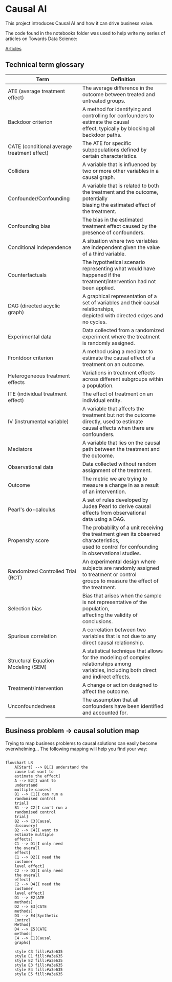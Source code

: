# Causal AI
This project introduces Causal AI and how it can drive business value.

The code found in the notebooks folder was used to help write my series of articles on Towards Data Science:

[Articles](https://medium.com/@raz1470)

## Technical term glossary

| Term                                 | Definition |
|--------------------------------------|------------|
| ATE (average treatment effect)       | The average difference in the outcome between treated and untreated groups. |
| Backdoor criterion                   | A method for identifying and controlling for confounders to estimate the causal <br>effect, typically by blocking all backdoor paths. |
| CATE (conditional average treatment effect) | The ATE for specific subpopulations defined by certain characteristics. |
| Colliders                            | A variable that is influenced by two or more other variables in a causal graph. |
| Confounder/Confounding               | A variable that is related to both the treatment and the outcome, potentially<br> biasing the estimated effect of the treatment. |
| Confounding bias                     | The bias in the estimated treatment effect caused by the presence of confounders. |
| Conditional independence             | A situation where two variables are independent given the value of a third variable. |
| Counterfactuals                      | The hypothetical scenario representing what would have happened if the <br>treatment/intervention had not been applied. |
| DAG (directed acyclic graph)         | A graphical representation of a set of variables and their causal relationships,<br> depicted with directed edges and no cycles. |
| Experimental data                    | Data collected from a randomized experiment where the treatment is randomly assigned. |
| Frontdoor criterion                  | A method using a mediator to estimate the causal effect of a treatment on an outcome. |
| Heterogeneous treatment effects      | Variations in treatment effects across different subgroups within a population. |
| ITE (individual treatment effect)    | The effect of treatment on an individual entity. |
| IV (instrumental variable)           | A variable that affects the treatment but not the outcome directly, used to estimate<br> causal effects when there are confounders. |
| Mediators                            | A variable that lies on the causal path between the treatment and the outcome. |
| Observational data                   | Data collected without random assignment of the treatment. |
| Outcome                              | The metric we are trying to measure a change in as a result of an intervention. |
| Pearl's do-calculus                  | A set of rules developed by Judea Pearl to derive causal effects from observational<br> data using a DAG. |
| Propensity score                     | The probability of a unit receiving the treatment given its observed characteristics,<br> used to control for confounding in observational studies. |
| Randomized Controlled Trial (RCT)    | An experimental design where subjects are randomly assigned to treatment or control <br>groups to measure the effect of the treatment. |
| Selection bias                       | Bias that arises when the sample is not representative of the population,<br> affecting the validity of conclusions. |
| Spurious correlation                 | A correlation between two variables that is not due to any direct causal relationship. |
| Structural Equation Modeling (SEM)   | A statistical technique that allows for the modeling of complex relationships among<br> variables, including both direct and indirect effects. |
| Treatment/Intervention               | A change or action designed to affect the outcome. |
| Unconfoundedness                     | The assumption that all confounders have been identified and accounted for. |


## Business problem -> causal solution map

Trying to map business problems to causal solutions can easily become overwhelming… The following mapping will help you find your way:

```mermaid

flowchart LR
    A[Start] --> B1[I understand the
    cause but want to 
    estimate the effect]
    A --> B2[I want to
    understand
    multiple causes]
    B1 --> C1[I can run a 
    randomised control
    trial]
    B1 --> C2[I can't run a 
    randomised control
    trial]
    B2 --> C3[Causal
    discovery]
    B2 --> C4[I want to
    estimate multiple
    effects]
    C1 --> D1[I only need
    the overall
    effect]
    C1 --> D2[I need the
    customer
    level effect]
    C2 --> D3[I only need
    the overall
    effect]
    C2 --> D4[I need the
    customer
    level effect]
    D1 --> E2[ATE
    methods]
    D2 --> E3[CATE
    methods]
    D3 --> E4[Synthetic
    Control
    Method]
    D4 --> E5[CATE
    methods]
    C4 --> E1[Causal
    graphs]

    style C3 fill:#a3e635
    style E1 fill:#a3e635
    style E2 fill:#a3e635
    style E3 fill:#a3e635
    style E4 fill:#a3e635
    style E5 fill:#a3e635

```